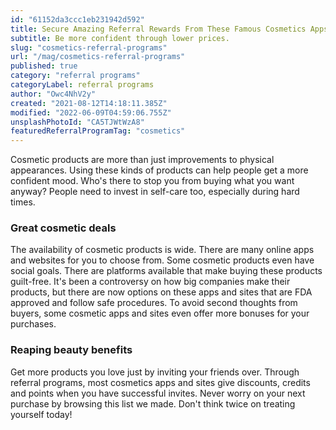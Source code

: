 ```yaml
---
id: "61152da3ccc1eb231942d592"
title: Secure Amazing Referral Rewards From These Famous Cosmetics Apps and Sites
subtitle: Be more confident through lower prices.
slug: "cosmetics-referral-programs"
url: "/mag/cosmetics-referral-programs"
published: true
category: "referral programs"
categoryLabel: referral programs
author: "Owc4NhV2y"
created: "2021-08-12T14:18:11.385Z"
modified: "2022-06-09T04:59:06.755Z"
unsplashPhotoId: "CA5TJWtWzA8"
featuredReferralProgramTag: "cosmetics"
---
```

Cosmetic products are more than just improvements to physical appearances. Using these kinds of products can help people get a more confident mood. Who's there to stop you from buying what you want anyway? People need to invest in self-care too, especially during hard times.

### **Great cosmetic deals**

The availability of cosmetic products is wide. There are many online apps and websites for you to choose from. Some cosmetic products even have social goals. There are platforms available that make buying these products guilt-free. It's been a controversy on how big companies make their products, but there are now options on these apps and sites that are FDA approved and follow safe procedures. To avoid second thoughts from buyers, some cosmetic apps and sites even offer more bonuses for your purchases.

### **Reaping beauty benefits**

Get more products you love just by inviting your friends over. Through referral programs, most cosmetics apps and sites give discounts, credits and points when you have successful invites. Never worry on your next purchase by browsing this list we made. Don't think twice on treating yourself today!